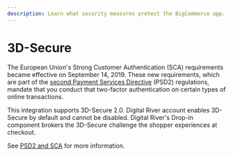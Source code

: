 ```yaml
---
description: Learn what security measures protect the BigCommerce app.
---
```


# 3D-Secure

The European Union's Strong Customer Authentication (SCA) requirements became effective on September 14, 2019. These new requirements, which are part of the [second Payment Services Directive](https://ec.europa.eu/info/law/payment-services-psd-2-directive-eu-2015-2366\_en) (PSD2) regulations, mandate that you conduct that two-factor authentication on certain types of online transactions.

This integration supports 3D-Secure 2.0. Digital River account enables 3D-Secure by default and cannot be disabled. Digital River's Drop-in component brokers the 3D-Secure challenge the shopper experiences at checkout.

See [PSD2 and SCA](https://docs.digitalriver.com/digital-river-api/payment-integrations-1/psd2-and-sca) for more information.

